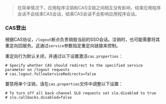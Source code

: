 > 在简单情况下，应用程序注销和CAS注销之间相互没有影响，结束应用程序会话不会结束CAS会话，结束CAS会话不会影响应用程序会话。

### CAS登出

根据CAS协议，``/logout``断点负责销毁当前的SSO会话。注销时，也可能需要将其重定向回服务。这通过``service``参数指定重定向链接来控制。

重定向行为默认关闭，并通过以下设置激活`cas.properties`：

```
# Specify whether CAS should redirect to the specified service parameter on /logout requests
# cas.logout.followServiceRedirects=false
```

要禁用单个注销，请在`cas.properties`文件中调整以下设置：

```
# To turn off all back channel SLO requests set slo.disabled to true
# slo.callbacks.disabled=false
```

